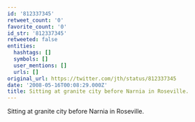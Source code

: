 ```yaml
---
id: '812337345'
retweet_count: '0'
favorite_count: '0'
id_str: '812337345'
retweeted: false
entities:
  hashtags: []
  symbols: []
  user_mentions: []
  urls: []
original_url: https://twitter.com/jth/status/812337345
date: '2008-05-16T00:08:29.000Z'
title: Sitting at granite city before Narnia in Roseville.
---
```


Sitting at granite city before Narnia in Roseville.